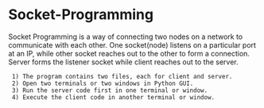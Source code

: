 # Socket-Programming


  Socket Programming is a way of connecting two nodes on a network to communicate with each other. One socket(node) listens on a particular port at an IP, while other socket reaches out to the other to form a connection. Server forms the listener socket while client reaches out to the server.

     1) The program contains two files, each for client and server. 
     2) Open two terminals or two windows in Python GUI.
     3) Run the server code first in one terminal or window.
     4) Execute the client code in another terminal or window.
